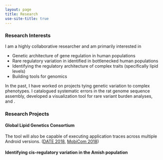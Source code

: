 ```yaml
---
layout: page
title: Research
use-site-title: true
---
```


### Research Interests
I am a highly collaborative researcher and am primarily interested in 

* Genetic architecture of gene regulation in human populations
* Rare regulatory variation in identified in bottlenecked human populations
* Identifying the regulatory architecture of complex traits (specifically lipid levels)
* Building tools for genomics

In the past, I have worked on projects tying genetic variation to complex phenotypes. I catalogued systematic errors in the rat genome sequence assembly, developed a visualization tool for rare variant burden analyses, and .


### Research Projects

#### Global Lipid Genetics Consortium
The tool will also be capable of executing application traces across multiple Android versions. (<a href="/pubs/date2018.pdf">DATE 2018</a>, <a href="/pubs/mobicom2018.pdf">MobiCom 2018</a>)

#### Identifying cis-regulatory variation in the Amish population

#### 




